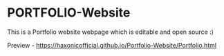 # PORTFOLIO-Website
This is a Portfolio website webpage which is editable and open source :)

Preview - https://haxonicofficial.github.io/Portfolio-Website/Portfolio.html
